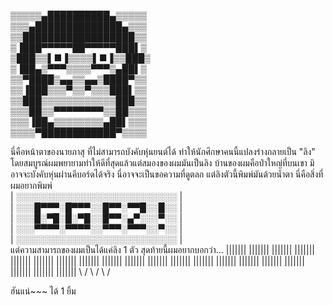 ▒▒▒▒▒▄██████████▄▒▒▒▒▒                      
▒▒▒▄██████████████▄▒▒▒                      
▒▒██████████████████▒▒                      
▒▐███▀▀▀▀▀██▀▀▀▀▀███▌▒                      
▒███▒▒▌■▐▒▒▒▒▌■▐▒▒███▒                      
▒▐██▄▒▀▀▀▒▒▒▒▀▀▀▒▄██▌▒                      
▒▒▀████▒▄▄▒▒▄▄▒████▀▒▒                      
▒▒▐███▒▒▒▀▒▒▀▒▒▒███▌▒▒                      
▒▒███▒▒▒▒▒▒▒▒▒▒▒▒███▒▒                      
▒▒▒██▒▒▀▀▀▀▀▀▀▀▒▒██▒▒▒                      
▒▒▒▐██▄▒▒▒▒▒▒▒▒▄██▌▒▒▒                      
▒▒▒▒▀████████████▀▒▒▒▒

นี่คือหน้าตาของนายภาสุ ที่ไม่สามารถบังคับหุ่นยนต์ได้ ทำให้นักศึกษาคนนี้แปลงร่างกลายเป็น 
"ลิง" โดยสมบูรณ์ผมพยายามทำให้ดีที่สุดแล้วแต่สมองของผมมันเป็นลิง บ้านของผมคือป่าใหญ่ที่บนเขา 
มิอาจจะบังคับหุ่นผ่านคีบอร์ดได้จริง นี่อาจจะเป็นขอความที่ดูตลก แต่ลิงตัวนี้พิมพ์มันด้วยน้ำตา 
นี่คือสิ่งที่ผมอยากพิมพ์                                           
| ░░░░░░░░░░░░░░░░░░░░░░░░░░ |                       
| ░░░█▀▀▀░█▀▀▀░░█▀▀░▀▀█░░█░░ |                       
| ░░░█░▀█░█░▀█░░█▀▀░▄▀░░░▀░░ |                       
| ░░░▀▀▀▀░▀▀▀▀░░▀▀▀░▀▀▀░░▀░░ |                       
| ░░░░░░░░░░░░░░░░░░░░░░░░░░ |                       
แต่ความสามารถของผมเป็นได้แค่ลิง 1 ตัว
สุดท้ายนี้ผมอยากบอกว่า...
           |||||||
           |||||||
           |||||||
           |||||||
           |||||||
           |||||||
           |||||||
           |||||||
           |||||||
           |||||||
           |||||||
           |||||||
           |||||||
           |||||||
           |||||||
           |||||||
           |||||||
           |||||||
           |||||||
           |||||||
           \     /
            \   /
             \ /
              
ฮันแน่~~~ ได้ 1 ยิ้ม

